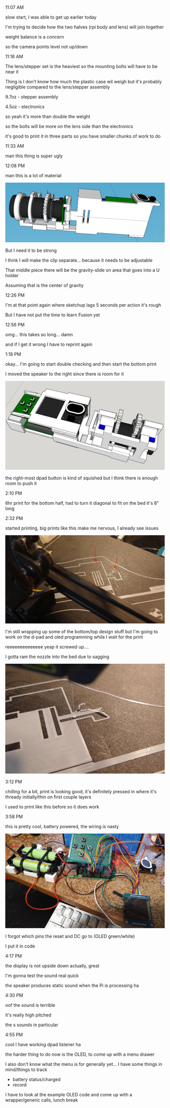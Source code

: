 11:07 AM

slow start, I was able to get up earlier today

I'm trying to decide how the two halves (rpi body and lens) will join together

weight balance is a concern

so the camera points level not up/down

11:16 AM

The lens/stepper set is the heaviest so the mounting bolts will have to be near it

Thing is I don't know how much the plastic case wil weigh but it's probably negligible compared to the lens/stepper assembly

9.7oz - stepper assembly

4.5oz - electronics

so yeah it's more than double the weight

so the bolts will be more on the lens side than the electronics

it's good to print it in three parts so you have smaller chunks of work to do

11:33 AM

man this thing is super ugly

12:08 PM

man this is a lot of material

<img src="../images/alot-of-material.JPG"/>

But I need it to be strong

I think I will make the clip separate... because it needs to be adjustable

That middle piece there will be the gravity-slide on area that goes into a U holder

Assuming that is the center of gravity

12:26 PM

I'm at that point again where sketchup lags 5 seconds per action it's rough

But I have not put the time to learn Fusion yet

12:56 PM

omg... this takes so long... damn

and if I get it wrong I have to reprint again

1:18 PM

okay... I'm going to start double checking and then start the bottom print

I moved the speaker to the right since there is room for it

<img src="../images/move.JPG"/>

the right-most dpad button is kind of squished but I think there is enough room to push it

2:10 PM

6hr print for the bottom half, had to turn it diagonal to fit on the bed it's 8" long

2:32 PM

started printing, big prints like this make me nervous, I already see issues

<img src="../images/print-errors.JPG"/>

I'm still wrapping up some of the bottom/top design stuff but I'm going to work on the d-pad and oled programming while I wait for the print

reeeeeeeeeeeeee yeap it screwed up....

I gotta ram the nozzle into the bed due to sagging

<img src="../images/failed-print.JPG"/>

3:12 PM

chilling for a bit, print is looking good, it's definitely pressed in where it's thready initially/thin on first couple layers

I used to print like this before so it does work

3:58 PM

this is pretty cool, battery powered, the wiring is nasty

<img src="../images/battery-powered.JPG"/>

I forgot which pins the reset and DC go to (OLED green/white)

I put it in code

4:17 PM

the display is not upside down actually, great

I'm gonna test the sound real quick

the speaker produces static sound when the Pi is processing ha

4:30 PM

oof the sound is terrible

it's really high pitched

the s sounds in particular

4:55 PM

cool I have working dpad listener ha

the harder thing to do now is the OLED, to come up with a menu drawer

I also don't know what the menu is for generally yet... I have some things in mind/things to track

- battery status/charged
- record

I have to look at the example OLED code and come up with a wrapper/generic calls, lunch break
